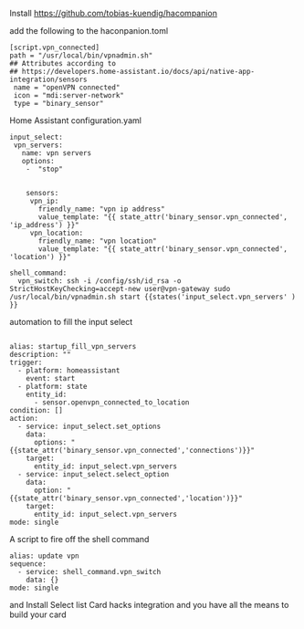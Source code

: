 Install https://github.com/tobias-kuendig/hacompanion

add the following to the haconpanion.toml
```
[script.vpn_connected]
path = "/usr/local/bin/vpnadmin.sh"
## Attributes according to
## https://developers.home-assistant.io/docs/api/native-app-integration/sensors
 name = "openVPN connected"
 icon = "mdi:server-network"
 type = "binary_sensor" 
 ```
 
 Home Assistant configuration.yaml
 ```
 input_select:
  vpn_servers:
    name: vpn servers
    options:
     -  "stop"
 
 
     sensors:
      vpn_ip:
        friendly_name: "vpn ip address"
        value_template: "{{ state_attr('binary_sensor.vpn_connected', 'ip_address') }}"
      vpn_location:
        friendly_name: "vpn location"
        value_template: "{{ state_attr('binary_sensor.vpn_connected', 'location') }}"

shell_command:  
   vpn_switch: ssh -i /config/ssh/id_rsa -o StrictHostKeyChecking=accept-new user@vpn-gateway sudo /usr/local/bin/vpnadmin.sh start {{states('input_select.vpn_servers' ) }}

```

automation to fill the input select
```

alias: startup_fill_vpn_servers
description: ""
trigger:
  - platform: homeassistant
    event: start
  - platform: state
    entity_id:
      - sensor.openvpn_connected_to_location
condition: []
action:
  - service: input_select.set_options
    data:
      options: " {{state_attr('binary_sensor.vpn_connected','connections')}}"
    target:
      entity_id: input_select.vpn_servers
  - service: input_select.select_option
    data:
      option: "{{state_attr('binary_sensor.vpn_connected','location')}}"
    target:
      entity_id: input_select.vpn_servers
mode: single
```
A script to fire off the shell command

```
alias: update vpn
sequence:
  - service: shell_command.vpn_switch
    data: {}
mode: single
```

and Install Select list Card hacks integration
and you have all the means to build your card





